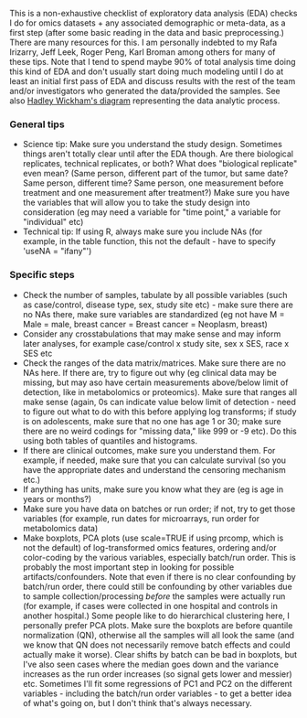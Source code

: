 This is a non-exhaustive checklist of exploratory data analysis (EDA) checks I do for omics datasets + any associated demographic or meta-data, as a first step (after some basic reading in the data and basic preprocessing.)
There are many resources for this. I am personally indebted to my Rafa Irizarry, Jeff Leek, Roger Peng, Karl Broman among others for many of these tips.
Note that I tend to spend maybe 90% of total analysis time doing this kind of EDA and don't usually start doing much modeling until I do at least an initial first pass of EDA and discuss 
results with the rest of the team and/or investigators who generated the data/provided the samples. See also [Hadley Wickham's diagram](http://r4ds.had.co.nz/diagrams/data-science.png) representing the data analytic process.

### General tips
* Science tip: Make sure you understand the study design. Sometimes things aren't totally clear until after the EDA though. Are there
biological replicates, technical replicates, or both? What does "biological replicate" even mean? (Same person, different part of the tumor, but same date?
Same person, different time? Same person, one measurement before treatment and one measurement after treatment?) Make sure you have the variables
that will allow you to take the study design into consideration (eg may need a variable for "time point," a variable for "individual" etc)
* Technical tip: If using R, always make sure you include NAs (for example, in the table function, this not the default - have to specify 'useNA = "ifany"')

### Specific steps
* Check the number of samples, tabulate by all possible variables (such as case/control, disease type, sex, study site etc) - make sure there are no
NAs there, make sure variables are standardized (eg not have M = Male = male, breast cancer = Breast cancer = Neoplasm, breast)
* Consider any crosstabulations that may make sense and may inform later analyses, for example case/control x study site, sex x SES, race x SES etc
* Check the ranges of the data matrix/matrices. Make sure there are no NAs here. If there are, try to figure out why (eg clinical data may be missing, but
may aso have certain measurements above/below limit of detection, like in metabolomics or proteomics). Make sure that ranges all make sense (again, 0s
can indicate value below limit of detection - need to figure out what to do with this before applying log transforms; if study is on adolescents, make sure that no one
has age 1 or 30; make sure there are no weird codings for "missing data," like 999 or -9 etc).  Do this using both tables of quantiles and histograms.
* If there are clinical outcomes, make sure you understand them. For example, if needed, make sure that you can calculate survival (so you have the appropriate dates and understand the censoring mechanism etc.)
* If anything has units, make sure you know what they are (eg is age in years or months?) 
* Make sure you have data on batches or run order; if not, try to get those variables (for example, run dates for microarrays, run order
for metabolomics data)
* Make boxplots, PCA plots (use scale=TRUE if using prcomp, which is not the default) of log-transformed omics features, ordering and/or color-coding by the various
variables, especially batch/run order. This is probably the most important step in looking for possible artifacts/confounders. Note that even if there is no clear
confounding by batch/run order, there could still be confounding by other variables due to sample collection/processing *before* the samples were actually run (for
example, if cases were collected in one hospital and controls in another hospital.) Some people like to do hierarchical clustering here, I personally prefer PCA plots. Make
sure the boxplots are before quantile normalization (QN), otherwise all the samples will all look the same (and we know that QN does not necessarily remove
batch effects and could actually make it worse). Clear shifts by batch can be bad in boxplots, but I've also seen cases where the median goes down and the variance
increases as the run order increases (so signal gets lower and messier) etc. Sometimes I'll fit some regressions of PC1 and PC2 on the different variables - including
the batch/run order variables - to get a better idea of what's going on, but I don't think that's always necessary.

